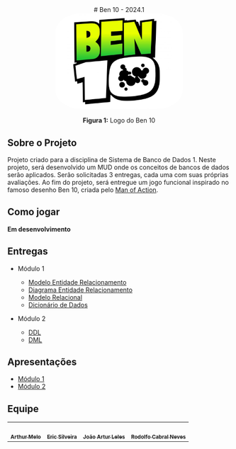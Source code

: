<center>
# <a>Ben 10 - 2024.1</a>
</center>

<div style="text-align: center;">
    <img src="assets/ben-10.jpg" style="width: 30vw; border-radius: 20%;"/>
    <p><b>Figura 1:</b> Logo do Ben 10</p>
</div>


## <a>Sobre o Projeto</a>

Projeto criado para a disciplina de Sistema de Banco de Dados 1. Neste projeto, será desenvolvido um MUD onde os conceitos de bancos de dados serão aplicados. Serão solicitadas 3 entregas, cada uma com suas próprias avaliações. Ao fim do projeto, será entregue um jogo funcional inspirado no famoso desenho Ben 10, criada pelo [Man of Action](https://manofaction.tv/).

## <a>Como jogar</a>

**Em desenvolvimento**


## <a>Entregas</a>
- Módulo 1
    - [Modelo Entidade Relacionamento](https://sbd1.github.io/2024.1-Ben10/modulo1/MER/)
    - [Diagrama Entidade Relacionamento](https://sbd1.github.io/2024.1-Ben10/modulo1/DER/)
    - [Modelo Relacional](https://sbd1.github.io/2024.1-Ben10/modulo1/MR/)
    - [Dicionário de Dados](https://github.com/SBD1/2024.1-Ben10/blob/main/docs/modulo1/dicionario-de-dados.pdf)

- Módulo 2
    - [DDL](https://sbd1.github.io/2024.1-Ben10/modulo2/ddl/)
    - [DML](https://sbd1.github.io/2024.1-Ben10/modulo2/dml/)


## <a>Apresentações</a>

- [Módulo 1](https://sbd1.github.io/2024.1-Ben10/apresentacao/apresentacao1/)
- [Módulo 2](https://sbd1.github.io/2024.1-Ben10/apresentacao/apresentacao2/)

## <a>Equipe</a>
<center>
<table>
  <tr>
    <td align="center"><a href="https://github.com/Arthrok"><img style="border-radius: 50%;" src="https://avatars.githubusercontent.com/u/98776585?v=4" width="100px;" alt=""/><br /><sub><b>Arthur Melo</b></sub></a><br />
    <td align="center"><a href="https://github.com/ericbky"><img style="border-radius: 50%;" src="https://avatars.githubusercontent.com/u/65634855?v=4" width="100px;" alt=""/><br /><sub><b>Eric Silveira</b></sub></a><br />
    <td align="center"><a href="https://github.com/joao-artl"><img style="border-radius: 50%;" src="https://avatars.githubusercontent.com/u/124414056?v=4" width="100px;" alt=""/><br /><sub><b>João Artur Leles</b></sub></a><br />
    <td align="center"><a href="https://github.com/roddas"><img style="border-radius: 50%;" src="https://avatars.githubusercontent.com/u/9947506?s=400&u=9099a80d33941ce041da685cda67347896a85a4b&v=4" width="100px;" alt=""/><br /><sub><b>Rodolfo Cabral Neves</b></sub></a><br />
  </tr>
</table>
</center>

